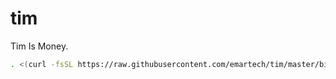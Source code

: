 # tim
Tim Is Money.

```bash
. <(curl -fsSL https://raw.githubusercontent.com/emartech/tim/master/bin/tim-install)
```
